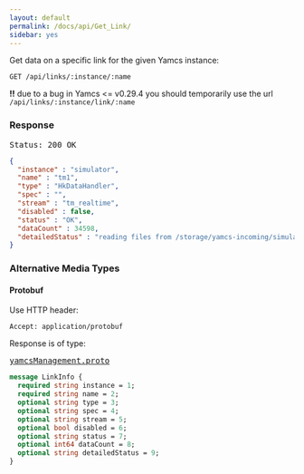 ```yaml
---
layout: default
permalink: /docs/api/Get_Link/
sidebar: yes
---
```


Get data on a specific link for the given Yamcs instance:

    GET /api/links/:instance/:name

<strong>!!</strong> due to a bug in Yamcs <= v0.29.4 you should temporarily use the url `/api/links/:instance/link/:name`

### Response

<pre class="header">Status: 200 OK</pre>
```json
{
  "instance" : "simulator",
  "name" : "tm1",
  "type" : "HkDataHandler",
  "spec" : "",
  "stream" : "tm_realtime",
  "disabled" : false,
  "status" : "OK",
  "dataCount" : 34598,
  "detailedStatus" : "reading files from /storage/yamcs-incoming/simulator/tm"
}
```

### Alternative Media Types

#### Protobuf

Use HTTP header:

    Accept: application/protobuf
    
Response is of type:

<pre class="r header"><a href="/docs/api/yamcsManagement.proto/">yamcsManagement.proto</a></pre>
```proto
message LinkInfo {
  required string instance = 1;
  required string name = 2;
  optional string type = 3;
  optional string spec = 4;
  optional string stream = 5;
  optional bool disabled = 6;
  optional string status = 7;
  optional int64 dataCount = 8;
  optional string detailedStatus = 9;
}
```
